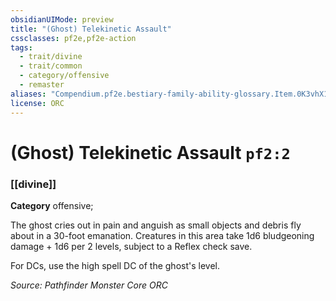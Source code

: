 ```yaml
---
obsidianUIMode: preview
title: "(Ghost) Telekinetic Assault"
cssclasses: pf2e,pf2e-action
tags:
  - trait/divine
  - trait/common
  - category/offensive
  - remaster
aliases: "Compendium.pf2e.bestiary-family-ability-glossary.Item.0K3vhX14UEPftqu8"
license: ORC
---
```

# (Ghost) Telekinetic Assault `pf2:2`

### [[divine]]

**Category** offensive; 




The ghost cries out in pain and anguish as small objects and debris fly about in a 30-foot emanation. Creatures in this area take 1d6 bludgeoning damage + 1d6 per 2 levels, subject to a Reflex check save.

For DCs, use the high spell DC of the ghost's level.

*Source: Pathfinder Monster Core*
*ORC*